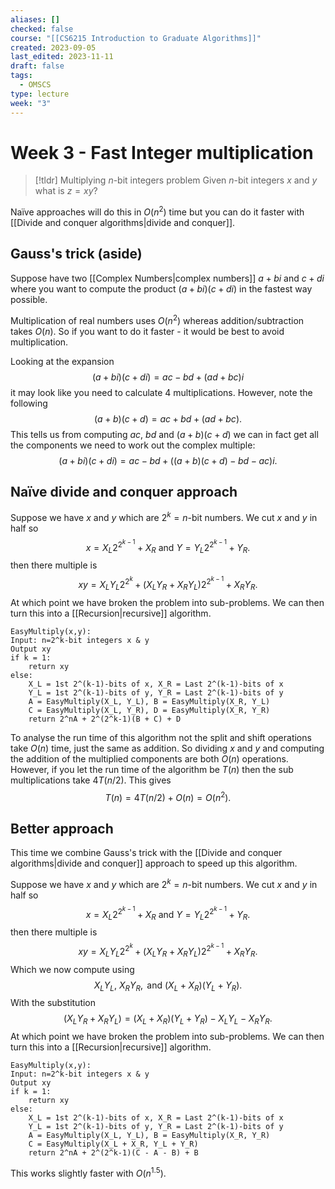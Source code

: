 ```yaml
---
aliases: []
checked: false
course: "[[CS6215 Introduction to Graduate Algorithms]]"
created: 2023-09-05
last_edited: 2023-11-11
draft: false
tags:
  - OMSCS
type: lecture
week: "3"
---
```

# Week 3 - Fast Integer multiplication

> [!tldr] Multiplying $n$-bit integers problem
> Given $n$-bit integers $x$ and $y$ what is $z = xy$?

Naïve approaches will do this in $O(n^2)$ time but you can do it faster with [[Divide and conquer algorithms|divide and conquer]].

## Gauss's trick (aside)

Suppose have two [[Complex Numbers|complex numbers]] $a + bi$ and $c + di$ where you want to compute the product $(a + bi)(c + di)$ in the fastest way possible.

Multiplication of real numbers uses $O(n^2)$ whereas addition/subtraction takes $O(n)$. So if you want to do it faster - it would be best to avoid multiplication.

Looking at the expansion
$$(a + bi)(c + di) = ac - bd + (ad + bc)i$$
it may look like you need to calculate 4 multiplications. However, note the following
$$(a + b)(c + d) = ac + bd + (ad + bc).$$
This tells us from computing $ac$, $bd$ and $(a+b)(c+d)$ we can in fact get all the components we need to work out the complex multiple:
$$(a + bi)(c + di) = ac - bd + ((a + b)(c+d) - bd - ac)i.$$

## Naïve divide and conquer approach

Suppose we have $x$ and $y$ which are $2^k=n$-bit numbers. We cut $x$ and $y$ in half so
$$x = X_L2^{2^{k-1}} + X_R \mbox{ and } Y = Y_L2^{2^{k-1}} + Y_R.$$
then there multiple is
$$xy = X_LY_L2^{2^k} + (X_LY_R + X_RY_L)2^{2^{k-1}} + X_RY_R.$$
At which point we have broken the problem into sub-problems. We can then turn this into a [[Recursion|recursive]] algorithm.

```pseudo
EasyMultiply(x,y):
Input: n=2^k-bit integers x & y
Output xy
if k = 1:
	return xy
else:
	X_L = 1st 2^(k-1)-bits of x, X_R = Last 2^(k-1)-bits of x
	Y_L = 1st 2^(k-1)-bits of y, Y_R = Last 2^(k-1)-bits of y
	A = EasyMultiply(X_L, Y_L), B = EasyMultiply(X_R, Y_L)
	C = EasyMultiply(X_L, Y_R), D = EasyMultiply(X_R, Y_R)
	return 2^nA + 2^(2^k-1)(B + C) + D
```

To analyse the run time of this algorithm not the split and shift operations take $O(n)$ time, just the same as addition. So dividing $x$ and $y$ and computing the addition of the multiplied components are both $O(n)$ operations. However, if you let the run time of the algorithm be $T(n)$ then the sub multiplications take $4T(n/2)$. This gives
$$T(n) = 4 T(n/2) + O(n) = O(n^2).$$

## Better approach

This time we combine Gauss's trick with the [[Divide and conquer algorithms|divide and conquer]] approach to speed up this algorithm.

Suppose we have $x$ and $y$ which are $2^k=n$-bit numbers. We cut $x$ and $y$ in half so
$$x = X_L2^{2^{k-1}} + X_R \mbox{ and } Y = Y_L2^{2^{k-1}} + Y_R.$$
then there multiple is
$$xy = X_LY_L2^{2^k} + (X_LY_R + X_RY_L)2^{2^{k-1}} + X_RY_R.$$
Which we now compute using
$$X_LY_L, \  X_RY_R, \mbox{ and } (X_L + X_R)(Y_L + Y_R).$$
With the substitution
$$(X_LY_R + X_RY_L) = (X_L + X_R)(Y_L + Y_R) - X_LY_L -  X_RY_R.$$
At which point we have broken the problem into sub-problems. We can then turn this into a [[Recursion|recursive]] algorithm.

```pseudo
EasyMultiply(x,y):
Input: n=2^k-bit integers x & y
Output xy
if k = 1:
	return xy
else:
	X_L = 1st 2^(k-1)-bits of x, X_R = Last 2^(k-1)-bits of x
	Y_L = 1st 2^(k-1)-bits of y, Y_R = Last 2^(k-1)-bits of y
	A = EasyMultiply(X_L, Y_L), B = EasyMultiply(X_R, Y_R)
	C = EasyMultiply(X_L + X_R, Y_L + Y_R)
	return 2^nA + 2^(2^k-1)(C - A - B) + B
```

This works slightly faster with $O(n^{1.5})$.
